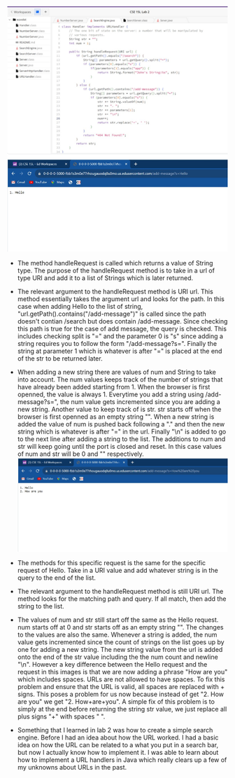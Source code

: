 ![Image](Code.jpg)
![Image](Add1.jpg)
- The method handleRequest is called which returns a value of String type. The purpose of the handleRequest method is to take in a url of type URI and add it to a list of Strings which is later returned.
- The relevant argument to the handleRequest method is URI url. This method essentially takes the argument url and looks for the path. In this case when adding Hello to the list of string, "url.getPath().contains("/add-message")" is called since the path doesn't contian /search but does contain /add-message. Since checking this path is true for the case of add message, the query is checked. This includes checking split is "=" and the parameter 0 is "s" since adding a string requires you to follow the form "/add-message?s=". Finally the string at parameter 1 which is whatever is after "=" is placed at the end of the str to be returned later.
- When adding a new string there are values of num and String to take into account. The num values keeps track of the number of strings that have already been added starting from 1. When the browser is first openned, the value is always 1. Everytime you add a string using /add-message?s=", the num value gets incremented since you are adding a new string. Another value to keep track of is str. str starts off when the browser is first openned as an empty string "". When a new string is added the value of num is pushed back following a "." and then the new string which is whatever is after "=" in the url. Finally "\n" is added to go to the next line after adding a string to the list. The additions to num and str will keep going until the port is closed and reset. In this case values of num and str will be 0 and "" respectively.
![Image](Add2.jpg)
- The methods for this specific request is the same for the specific request of Hello. Take in a URI value and add whatever string is in the query to the end of the list.
- The relevant argument to the handleRequest method is still URI url. The method looks for the matching path and query. If all match, then add the string to the list.
- The values of num and str still start off the same as the Hello request. num starts off at 0 and str starts off as an empty string "". The changes to the values are also the same. Whenever a string is added, the num value gets incremented since the count of strings on the list goes up by one for adding a new string. The new string value from the url is added onto the end of the str value including the the num count and newline "\n". However a key difference between the Hello request and  the request in this images is that we are now adding a phrase "How are you" which includes spaces. URLs are not allowed to have spaces. To fix this problem and ensure that the URL is valid, all spaces are replaced with + signs. This poses a problem for us now because instead of get "2. How are you" we get "2. How+are+you". A simple fix of this problem is to simply at the end before returning the string str value, we just replace all plus signs "+" with spaces " ".


- Something that I learned in lab 2 was how to create a simple search engine. Before I had an idea about how the URL worked. I had a basic idea on how the URL can be related to a what you put in a search bar, but now I actually know how to implement it. I was able to learn about how to implement a URL handlers in Java which really clears up a few of my unknowns about URLs in the past.
